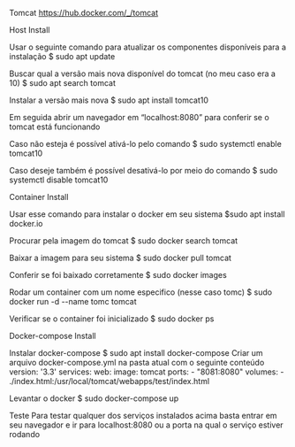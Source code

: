Tomcat
https://hub.docker.com/_/tomcat

Host Install

Usar o seguinte comando para atualizar os componentes disponíveis para a instalação
$ sudo apt update

Buscar qual a versão mais nova disponível do tomcat (no meu caso era a 10)
$ sudo apt search tomcat

Instalar a versão mais nova
$ sudo apt install tomcat10

Em seguida abrir um navegador em “localhost:8080” para conferir se o tomcat está funcionando

Caso não esteja é possível ativá-lo pelo comando
$ sudo systemctl enable tomcat10

Caso deseje também é possível desativá-lo por meio do comando
$ sudo systemctl disable tomcat10

Container Install

Usar esse comando para instalar o docker em seu sistema
$sudo apt install docker.io

Procurar pela imagem do tomcat
$ sudo docker search tomcat

Baixar a imagem para seu sistema
$ sudo docker pull tomcat

Conferir se foi baixado corretamente
$ sudo docker images

Rodar um container com um nome especifico (nesse caso tomc)
$ sudo docker run -d --name tomc tomcat

Verificar se o container foi inicializado
$ sudo docker ps

Docker-compose Install

Instalar docker-compose
$ sudo apt install docker-compose
Criar um arquivo docker-compose.yml na pasta atual com o seguinte conteúdo
version: '3.3'
services:
  web:
    image: tomcat
    ports:
      - "8081:8080"
    volumes:
      - ./index.html:/usr/local/tomcat/webapps/test/index.html


Levantar o docker
$ sudo docker-compose up

Teste
Para testar qualquer dos serviços instalados acima basta entrar em seu navegador e ir para localhost:8080 ou a porta na qual o serviço estiver rodando
